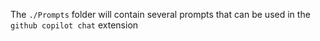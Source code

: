The `./Prompts` folder will contain several prompts that can be used in the `github copilot chat` extension